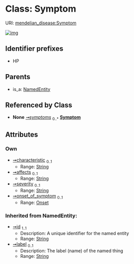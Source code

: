 
# Class: Symptom




URI: [mendelian_disease:Symptom](http://w3id.org/ontogpt/mendelian_disease/Symptom)


[![img](https://yuml.me/diagram/nofunky;dir:TB/class/[Onset]<onset_of_symptom%200..1-%20[Symptom&#124;characteristic:string%20%3F;affects:string%20%3F;severity:string%20%3F;id(i):string;label(i):string%20%3F],[MendelianDisease]-%20symptoms%200..*>[Symptom],[NamedEntity]^-[Symptom],[Onset],[NamedEntity],[MendelianDisease])](https://yuml.me/diagram/nofunky;dir:TB/class/[Onset]<onset_of_symptom%200..1-%20[Symptom&#124;characteristic:string%20%3F;affects:string%20%3F;severity:string%20%3F;id(i):string;label(i):string%20%3F],[MendelianDisease]-%20symptoms%200..*>[Symptom],[NamedEntity]^-[Symptom],[Onset],[NamedEntity],[MendelianDisease])

## Identifier prefixes

 * HP

## Parents

 *  is_a: [NamedEntity](NamedEntity.md)

## Referenced by Class

 *  **None** *[➞symptoms](mendelianDisease__symptoms.md)*  <sub>0..\*</sub>  **[Symptom](Symptom.md)**

## Attributes


### Own

 * [➞characteristic](symptom__characteristic.md)  <sub>0..1</sub>
     * Range: [String](types/String.md)
 * [➞affects](symptom__affects.md)  <sub>0..1</sub>
     * Range: [String](types/String.md)
 * [➞severity](symptom__severity.md)  <sub>0..1</sub>
     * Range: [String](types/String.md)
 * [➞onset_of_symptom](symptom__onset_of_symptom.md)  <sub>0..1</sub>
     * Range: [Onset](Onset.md)

### Inherited from NamedEntity:

 * [➞id](namedEntity__id.md)  <sub>1..1</sub>
     * Description: A unique identifier for the named entity
     * Range: [String](types/String.md)
 * [➞label](namedEntity__label.md)  <sub>0..1</sub>
     * Description: The label (name) of the named thing
     * Range: [String](types/String.md)
